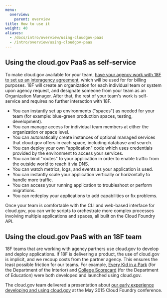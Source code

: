 ```yaml
---
menu:
  overview:
    parent: overview
title: How to use it
weight: 40
aliases:
  - /docs/intro/overview/using-cloudgov-paas
  - /intro/overview/using-cloudgov-paas
---
```


## Using the cloud.gov PaaS as self-service

To make cloud.gov available for your team, [have your agency work with 18F to set up an interagency agreement](https://cloud.gov/overview/overview/how-to-purchase/), which will be used for for billing purposes. 18F will create an organization for each individual team or system upon agency request, and designate someone from your team as an Organization Manager. After that, the rest of your team's work is self-service and requires no further interaction with 18F.

- You can instantly set up environments ("spaces") as needed for your team (for example: blue-green production spaces, testing, development). 
- You can manage access for individual team members at either the organization or space level. 
- You can automatically create instances of optional managed services that cloud.gov offers in each space, including database and search. 
- You can deploy your own "application" code which uses credentials provided by the environment to access your services.
- You can bind "routes" to your application in order to enable traffic from the outside world to reach it via DNS. 
- You can watch metrics, logs, and events as your application is used.
- You can instantly scale your application vertically or horizontally to handle more traffic.
- You can access your running application to troubleshoot or perform migrations.
- You can redeploy your applications to add capabilities or fix problems.

Once your team is comfortable with the CLI and web-based interface for cloud.gov, you can write scripts to orchestrate more complex processes involving multiple applications and spaces, all built on the Cloud Foundry API.

## Using the cloud.gov PaaS with an 18F team

18F teams that are working with agency partners use cloud.gov to develop and deploy applications. If 18F is delivering a product, the use of cloud.gov is implicit, and we recoup costs from the partner agency. This ensures the least possible friction for our teams. For example, [Every Kid in a Park](https://everykidinapark.gov/) (for the Department of the Interior) and [College Scorecard](https://collegescorecard.ed.gov/) (for the Department of Education) were both developed and launched using cloud.gov.

The cloud.gov team delivered a presentation about [our early experience developing and using cloud.gov](http://www.altoros.com/cflive/gsa-cuts-app-deployment-from-14-months-to-2-3-days-with-cloud-foundry/) at the May 2015 Cloud Foundry conference.
